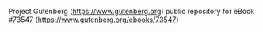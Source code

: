 Project Gutenberg (https://www.gutenberg.org) public repository for eBook #73547 (https://www.gutenberg.org/ebooks/73547)
